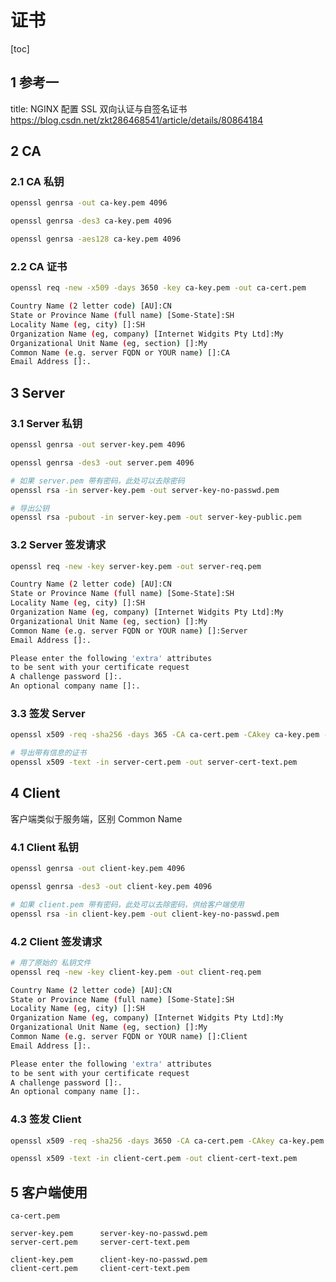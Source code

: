 # 证书

[toc]

## 1 参考一

title: NGINX 配置 SSL 双向认证与自签名证书
<https://blog.csdn.net/zkt286468541/article/details/80864184>

## 2 CA

### 2.1 CA 私钥

```bash
openssl genrsa -out ca-key.pem 4096

openssl genrsa -des3 ca-key.pem 4096

openssl genrsa -aes128 ca-key.pem 4096
```

### 2.2 CA 证书

```bash
openssl req -new -x509 -days 3650 -key ca-key.pem -out ca-cert.pem

Country Name (2 letter code) [AU]:CN
State or Province Name (full name) [Some-State]:SH
Locality Name (eg, city) []:SH
Organization Name (eg, company) [Internet Widgits Pty Ltd]:My
Organizational Unit Name (eg, section) []:My
Common Name (e.g. server FQDN or YOUR name) []:CA
Email Address []:.
```

## 3 Server

### 3.1 Server 私钥

```bash
openssl genrsa -out server-key.pem 4096

openssl genrsa -des3 -out server.pem 4096

# 如果 server.pem 带有密码，此处可以去除密码
openssl rsa -in server-key.pem -out server-key-no-passwd.pem

# 导出公钥
openssl rsa -pubout -in server-key.pem -out server-key-public.pem
```

### 3.2 Server 签发请求

```bash
openssl req -new -key server-key.pem -out server-req.pem

Country Name (2 letter code) [AU]:CN
State or Province Name (full name) [Some-State]:SH
Locality Name (eg, city) []:SH
Organization Name (eg, company) [Internet Widgits Pty Ltd]:My
Organizational Unit Name (eg, section) []:My
Common Name (e.g. server FQDN or YOUR name) []:Server
Email Address []:.

Please enter the following 'extra' attributes
to be sent with your certificate request
A challenge password []:.
An optional company name []:.
```

### 3.3 签发 Server

```bash
openssl x509 -req -sha256 -days 365 -CA ca-cert.pem -CAkey ca-key.pem -CAcreateserial -in server-req.pem -out server-cert.pem

# 导出带有信息的证书
openssl x509 -text -in server-cert.pem -out server-cert-text.pem
```

## 4 Client

客户端类似于服务端，区别 Common Name

### 4.1 Client 私钥

```bash
openssl genrsa -out client-key.pem 4096

openssl genrsa -des3 -out client-key.pem 4096

# 如果 client.pem 带有密码，此处可以去除密码，供给客户端使用
openssl rsa -in client-key.pem -out client-key-no-passwd.pem
```

### 4.2 Client 签发请求

```bash
# 用了原始的 私钥文件
openssl req -new -key client-key.pem -out client-req.pem

Country Name (2 letter code) [AU]:CN
State or Province Name (full name) [Some-State]:SH
Locality Name (eg, city) []:SH
Organization Name (eg, company) [Internet Widgits Pty Ltd]:My
Organizational Unit Name (eg, section) []:My
Common Name (e.g. server FQDN or YOUR name) []:Client
Email Address []:.

Please enter the following 'extra' attributes
to be sent with your certificate request
A challenge password []:.
An optional company name []:.
```

### 4.3 签发 Client

```bash
openssl x509 -req -sha256 -days 3650 -CA ca-cert.pem -CAkey ca-key.pem -CAcreateserial -in client-req.pem -out client-cert.pem

openssl x509 -text -in client-cert.pem -out client-cert-text.pem
```

## 5 客户端使用

```text
ca-cert.pem

server-key.pem      server-key-no-passwd.pem
server-cert.pem     server-cert-text.pem

client-key.pem      client-key-no-passwd.pem
client-cert.pem     client-cert-text.pem
```
